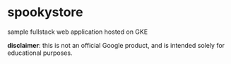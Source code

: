 # spookystore
sample fullstack web application hosted on GKE

**disclaimer**: this is not an official Google product, and is intended solely for educational purposes. 

